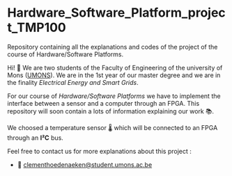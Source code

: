 # Hardware_Software_Platform_project_TMP100
Repository containing all the explanations and codes of the project of the course of Hardware/Software Platforms. 

Hi! 👋
We are two students of the Faculty of Engineering of the university of Mons ([UMONS](https://web.umons.ac.be/en/)). We are in the 1st year of our master degree and we are in the finality *Electrical Energy and Smart Grids*. 



For our course of *Hardware/Software Platforms* we have to implement the interface between a sensor and a computer through an FPGA. This repository will soon contain a lots of information explaining our work 📚.

We choosed a temperature sensor 🌡️ which will be connected to an FPGA through an **I²C** bus. 

Feel free to contact us for more explanations about this project :
* 📧 clementhoedenaeken@student.umons.ac.be

